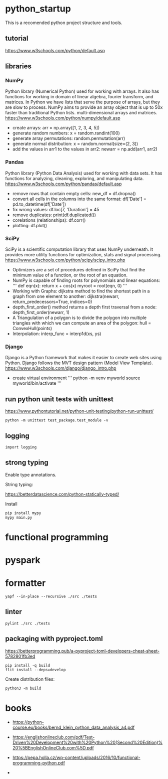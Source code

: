 # python_startup

This is a recomended python project structure and tools.

## tutorial
https://www.w3schools.com/python/default.asp

## libraries

### NumPy 
Python library (Numerical Python) used for working with arrays. It also has functions for working in domain of linear algebra, fourier transform, and matrices. In Python we have lists that serve the purpose of arrays, but they are slow to process. NumPy aims to provide an array object that is up to 50x faster than traditional Python lists. multi-dimensional arrays and matrices. https://www.w3schools.com/python/numpy/default.asp

- create arrays: arr = np.array([1, 2, 3, 4, 5])
- generate random numbers: x = random.randint(100)
- generate array permutations: random.permutation(arr)
- generate normal distribution: x = random.normal(size=(2, 3))
- add the values in arr1 to the values in arr2: newarr = np.add(arr1, arr2)

### Pandas
Python library (Python Data Analysis) used for working with data sets. It has functions for analyzing, cleaning, exploring, and manipulating data. https://www.w3schools.com/python/pandas/default.asp
 
 - remove rows that contain empty cells: new_df = df.dropna()
 - convert all cells in the columns into the same format: df['Date'] = pd.to_datetime(df['Date'])
 - fix wrong values: df.loc[7, 'Duration'] = 45
 - remove duplicates: print(df.duplicated())
 - corelations (relationships): df.corr() 
 - plotting: df.plot()

### SciPy
SciPy is a scientific computation library that uses NumPy underneath. It provides more utility functions for optimization, stats and signal processing. https://www.w3schools.com/python/scipy/scipy_intro.php

- Optimizers are a set of procedures defined in SciPy that find the minimum value of a function, or the root of an equation. 
- NumPy is capable of finding roots for polynomials and linear equations: 
'''
def eqn(x):  return x + cos(x)
myroot = root(eqn, 0)
'''
- Working with Graphs: dijkstra method to find the shortest path in a graph from one element to another: dijkstra(newarr, return_predecessors=True, indices=0)
- depth_first_order() method returns a depth first traversal from a node: depth_first_order(newarr, 1)
- A Triangulation of a polygon is to divide the polygon into multiple triangles with which we can compute an area of the polygon: hull = ConvexHull(points)
- Interpolation: interp_func = interp1d(xs, ys)

### Django
Django is a Python framework that makes it easier to create web sites using Python. Django follows the MVT design pattern (Model View Template). https://www.w3schools.com/django/django_intro.php

- create virtual environment
'''
python -m venv myworld 
source myworld/bin/activate 
'''

## run python unit tests with unittest

https://www.pythontutorial.net/python-unit-testing/python-run-unittest/


```
python -m unittest test_package.test_module -v
```

## logging

```
import logging
```

## strong typing

Enable type annotations.

String typing:

https://betterdatascience.com/python-statically-typed/

Install

```
pip install mypy
mypy main.py
```

# functional programming

# pyspark


# formatter

```
yapf --in-place --recursive ./src ./tests
```

## linter

```
pylint ./src ./tests
```

## packaging with  pyproject.toml

https://betterprogramming.pub/a-pyproject-toml-developers-cheat-sheet-5782801fb3ed

```
pip install -q build
flit install --deps=develop
```

Create distribution files:

```
python3 -m build
```

# books

- https://python-course.eu/books/bernd_klein_python_data_analysis_a4.pdf

- https://englishonlineclub.com/pdf/Test-Driven%20Development%20with%20Python%20(Second%20Edition)%20%5BEnglishOnlineClub.com%5D.pdf

- https://pepa.holla.cz/wp-content/uploads/2016/10/functional-programming-python.pdf

- 